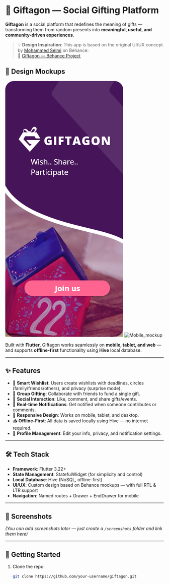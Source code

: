 # 🎁 Giftagon — Social Gifting Platform

**Giftagon** is a social platform that redefines the meaning of gifts — transforming them from random presents into **meaningful, useful, and community-driven experiences**.


> 💡 **Design Inspiration**: This app is based on the original UI/UX concept by [Mohammed Selmi](https://www.behance.net/mohammedselmi) on Behance:  
> 🔗 [Giftagon — Behance Project](https://www.behance.net/gallery/126480607/Giftagon)
## 🎨 Design Mockups

![LandingPage](design/mobile_landing.png)
![Mobile_mockup](design/mobile_mockup.jpg)

Built with **Flutter**, Giftagon works seamlessly on **mobile, tablet, and web** — and supports **offline-first** functionality using **Hive** local database.

---

## ✨ Features

- 🎯 **Smart Wishlist**: Users create wishlists with deadlines, circles (family/friends/others), and privacy (surprise mode).
- 👥 **Group Gifting**: Collaborate with friends to fund a single gift.
- 💬 **Social Interaction**: Like, comment, and share gifts/events.
- 🔔 **Real-time Notifications**: Get notified when someone contributes or comments.
- 📱 **Responsive Design**: Works on mobile, tablet, and desktop.
- 📥 **Offline-First**: All data is saved locally using Hive — no internet required.
- 👤 **Profile Management**: Edit your info, privacy, and notification settings.

---

## 🛠️ Tech Stack

- **Framework**: Flutter 3.22+
- **State Management**: StatefulWidget (for simplicity and control)
- **Local Database**: Hive (NoSQL, offline-first)
- **UI/UX**: Custom design based on Behance mockups — with full RTL & LTR support
- **Navigation**: Named routes + Drawer + EndDrawer for mobile

---

## 📸 Screenshots

*(You can add screenshots later — just create a `/screenshots` folder and link them here)*

---

## 🚀 Getting Started

1. Clone the repo:
   ```bash
   git clone https://github.com/your-username/giftagon.git